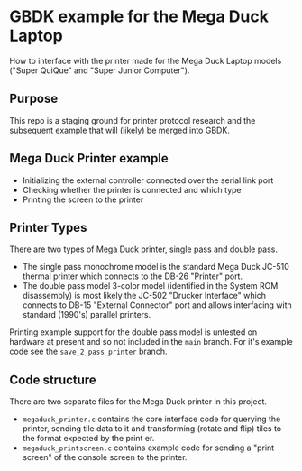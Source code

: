 # GBDK example for the Mega Duck Laptop
How to interface with the printer made for the Mega Duck Laptop
models ("Super QuiQue" and "Super Junior Computer").

## Purpose
This repo is a staging ground for printer protocol research and the
subsequent example that will (likely) be merged into GBDK.

## Mega Duck Printer example
- Initializing the external controller connected over the serial link port
- Checking whether the printer is connected and which type
- Printing the screen to the printer

## Printer Types
There are two types of Mega Duck printer, single pass and double pass.

- The single pass monochrome model is the standard Mega Duck JC-510 thermal printer which connects to the DB-26 "Printer" port.
- The double pass model 3-color model (identified in the System ROM disassembly) is most likely the JC-502 "Drucker Interface" which connects to DB-15 "External Connector" port and allows interfacing with standard (1990's) parallel printers.

Printing example support for the double pass model is untested
on hardware at present and so not included in the `main` branch.
For it's example code see the `save_2_pass_printer` branch.

## Code structure
There are two separate files for the Mega Duck printer in this project.
- `megaduck_printer.c` contains the core interface code for querying the printer, sending tile data to it and transforming (rotate and flip) tiles to the format expected by the print er.
- `megaduck_printscreen.c` contains example code for sending a "print screen" of the console screen to the printer.